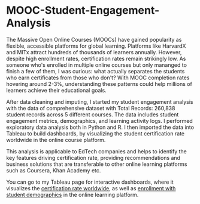 # MOOC-Student-Engagement-Analysis

The Massive Open Online Courses (MOOCs) have gained popularity as flexible, accessible platforms for global learning. Platforms like HarvardX and MITx attract hundreds of thousands of learners annually. However, despite high enrollment rates, certification rates remain strikingly low. As someone who's enrolled in multiple online courses but only mananged to finish a few of them, I was curious: what actually separates the students who earn certificates from those who don't? With MOOC completion rates hovering around 2-3%, understanding these patterns could help millions of learners achieve their educational goals.

After data cleaning and imputing, I started my student engagement analysis with the data of  comprehensive dataset with Total Records: 260,838 student records across 5 different courses. The data includes student engagement metrics, demographics, and learning activity logs.
I performed exploratory data analysis both in Python and R. I then imported the data into Tableau to build dashboards, by visualizing the student certification rate worldwide in the online course platform. 

This analysis is applicable to EdTech companies and helps to identify the key features driving certification rate, providing recommendations and business solutions that are transferable to other online learning platforms such as Coursera, Khan Academy etc. 


You can go to my Tableau page for interactive dashboards, where it visualizes the [certification rate worldwide](https://public.tableau.com/app/profile/leyan.li/viz/MOOC_Executive_Overview/Dashboard1#1), as well as [enrollment with student demographics](https://public.tableau.com/authoring/MOOC_Student_Engagement/Dashboard1#1) in the online learning platform. 



